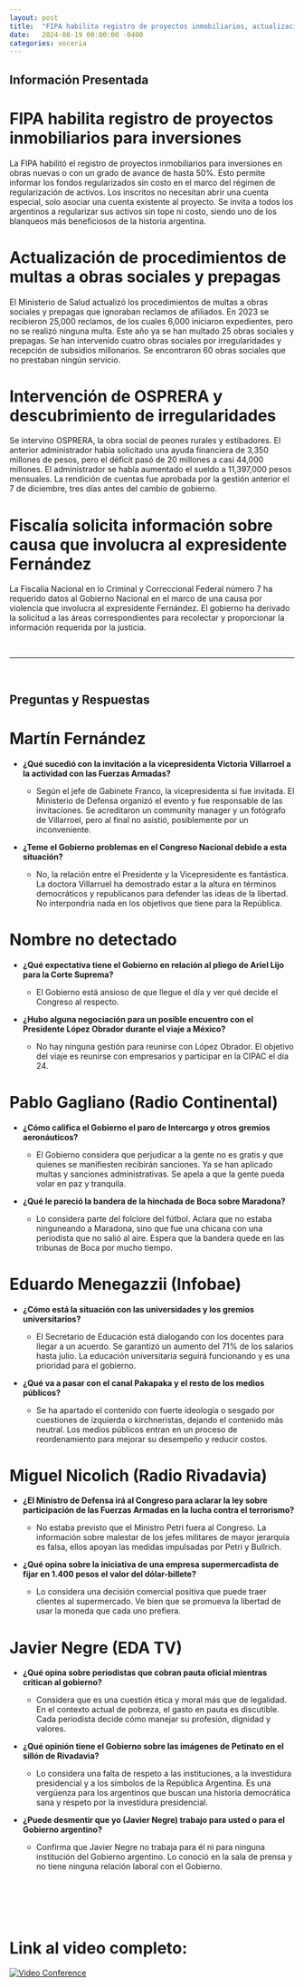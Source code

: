 ```yaml
---
layout: post
title:  "FIPA habilita registro de proyectos inmobiliarios, actualización de multas a obras sociales y controversia por imágenes en el sillón presidencial"
date:   2024-08-19 00:00:00 -0400
categories: voceria
---
```



    
## Información Presentada

    
# FIPA habilita registro de proyectos inmobiliarios para inversiones
La FIPA habilitó el registro de proyectos inmobiliarios para inversiones en obras nuevas o con un grado de avance de hasta 50%. Esto permite informar los fondos regularizados sin costo en el marco del régimen de regularización de activos. Los inscritos no necesitan abrir una cuenta especial, solo asociar una cuenta existente al proyecto. Se invita a todos los argentinos a regularizar sus activos sin tope ni costo, siendo uno de los blanqueos más beneficiosos de la historia argentina.

# Actualización de procedimientos de multas a obras sociales y prepagas
El Ministerio de Salud actualizó los procedimientos de multas a obras sociales y prepagas que ignoraban reclamos de afiliados. En 2023 se recibieron 25,000 reclamos, de los cuales 6,000 iniciaron expedientes, pero no se realizó ninguna multa. Este año ya se han multado 25 obras sociales y prepagas. Se han intervenido cuatro obras sociales por irregularidades y recepción de subsidios millonarios. Se encontraron 60 obras sociales que no prestaban ningún servicio.

# Intervención de OSPRERA y descubrimiento de irregularidades
Se intervino OSPRERA, la obra social de peones rurales y estibadores. El anterior administrador había solicitado una ayuda financiera de 3,350 millones de pesos, pero el déficit pasó de 20 millones a casi 44,000 millones. El administrador se había aumentado el sueldo a 11,397,000 pesos mensuales. La rendición de cuentas fue aprobada por la gestión anterior el 7 de diciembre, tres días antes del cambio de gobierno.

# Fiscalía solicita información sobre causa que involucra al expresidente Fernández
La Fiscalía Nacional en lo Criminal y Correccional Federal número 7 ha requerido datos al Gobierno Nacional en el marco de una causa por violencia que involucra al expresidente Fernández. El gobierno ha derivado la solicitud a las áreas correspondientes para recolectar y proporcionar la información requerida por la justicia.

    
<br/>

---

<br/>

## Preguntas y Respuestas


    
# Martín Fernández 

* **¿Qué sucedió con la invitación a la vicepresidenta Victoria Villarroel a la actividad con las Fuerzas Armadas?**
  - Según el jefe de Gabinete Franco, la vicepresidenta sí fue invitada. El Ministerio de Defensa organizó el evento y fue responsable de las invitaciones. Se acreditaron un community manager y un fotógrafo de Villarroel, pero al final no asistió, posiblemente por un inconveniente.

* **¿Teme el Gobierno problemas en el Congreso Nacional debido a esta situación?**
  - No, la relación entre el Presidente y la Vicepresidente es fantástica. La doctora Villarruel ha demostrado estar a la altura en términos democráticos y republicanos para defender las ideas de la libertad. No interpondría nada en los objetivos que tiene para la República.


# Nombre no detectado 

* **¿Qué expectativa tiene el Gobierno en relación al pliego de Ariel Lijo para la Corte Suprema?**
  - El Gobierno está ansioso de que llegue el día y ver qué decide el Congreso al respecto.

* **¿Hubo alguna negociación para un posible encuentro con el Presidente López Obrador durante el viaje a México?**
  - No hay ninguna gestión para reunirse con López Obrador. El objetivo del viaje es reunirse con empresarios y participar en la CIPAC el día 24.


# Pablo Gagliano (Radio Continental)

* **¿Cómo califica el Gobierno el paro de Intercargo y otros gremios aeronáuticos?**
  - El Gobierno considera que perjudicar a la gente no es gratis y que quienes se manifiesten recibirán sanciones. Ya se han aplicado multas y sanciones administrativas. Se apela a que la gente pueda volar en paz y tranquila.

* **¿Qué le pareció la bandera de la hinchada de Boca sobre Maradona?**
  - Lo considera parte del folclore del fútbol. Aclara que no estaba ninguneando a Maradona, sino que fue una chicana con una periodista que no salió al aire. Espera que la bandera quede en las tribunas de Boca por mucho tiempo.


# Eduardo Menegazzii (Infobae)

* **¿Cómo está la situación con las universidades y los gremios universitarios?**
  - El Secretario de Educación está dialogando con los docentes para llegar a un acuerdo. Se garantizó un aumento del 71% de los salarios hasta julio. La educación universitaria seguirá funcionando y es una prioridad para el gobierno.

* **¿Qué va a pasar con el canal Pakapaka y el resto de los medios públicos?**
  - Se ha apartado el contenido con fuerte ideología o sesgado por cuestiones de izquierda o kirchneristas, dejando el contenido más neutral. Los medios públicos entran en un proceso de reordenamiento para mejorar su desempeño y reducir costos.


# Miguel Nicolich (Radio Rivadavia)

* **¿El Ministro de Defensa irá al Congreso para aclarar la ley sobre participación de las Fuerzas Armadas en la lucha contra el terrorismo?**
  - No estaba previsto que el Ministro Petri fuera al Congreso. La información sobre malestar de los jefes militares de mayor jerarquía es falsa, ellos apoyan las medidas impulsadas por Petri y Bullrich.

* **¿Qué opina sobre la iniciativa de una empresa supermercadista de fijar en 1.400 pesos el valor del dólar-billete?**
  - Lo considera una decisión comercial positiva que puede traer clientes al supermercado. Ve bien que se promueva la libertad de usar la moneda que cada uno prefiera.


# Javier Negre (EDA TV)

* **¿Qué opina sobre periodistas que cobran pauta oficial mientras critican al gobierno?**
  - Considera que es una cuestión ética y moral más que de legalidad. En el contexto actual de pobreza, el gasto en pauta es discutible. Cada periodista decide cómo manejar su profesión, dignidad y valores.

* **¿Qué opinión tiene el Gobierno sobre las imágenes de Petinato en el sillón de Rivadavia?**
  - Lo considera una falta de respeto a las instituciones, a la investidura presidencial y a los símbolos de la República Argentina. Es una vergüenza para los argentinos que buscan una historia democrática sana y respeto por la investidura presidencial.

* **¿Puede desmentir que yo (Javier Negre) trabajo para usted o para el Gobierno argentino?**
  - Confirma que Javier Negre no trabaja para él ni para ninguna institución del Gobierno argentino. Lo conoció en la sala de prensa y no tiene ninguna relación laboral con el Gobierno.


    <br/>
<br/>
<br/>

# Link al video completo:
[![Video Conference](https://img.youtube.com/vi/Q4Bjm6WXekc/0.jpg)](https://www.youtube.com/watch?v=Q4Bjm6WXekc)

    